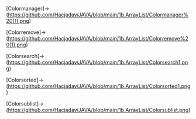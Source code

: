 [Colormanager]->(https://github.com/Hacjadav/JAVA/blob/main/1b.ArrayList/Colormanager%20(1).png)

[Colorremove]->(https://github.com/Hacjadav/JAVA/blob/main/1b.ArrayList/Colorremove%20(1).png)

[Colorsearch]->(https://github.com/Hacjadav/JAVA/blob/main/1b.ArrayList/Colorsearch1.png)

[Colorsorted]->(https://github.com/Hacjadav/JAVA/blob/main/1b.ArrayList/Colorsorted1.png)

[Colorsublist]->(https://github.com/Hacjadav/JAVA/blob/main/1b.ArrayList/Colorsublist.png)
